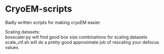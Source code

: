 # CryoEM-scripts
Badly written scripts for making cryoEM easier

Scaling datasets:  
boxscaler.py will find good box size combinations for scaling datasets  
scale_ctf.sh will do a pretty good approximate job of rescaling your defocus values

